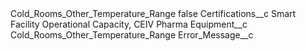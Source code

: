 <?xml version="1.0" encoding="UTF-8"?>
<CustomMetadata xmlns="http://soap.sforce.com/2006/04/metadata" xmlns:xsi="http://www.w3.org/2001/XMLSchema-instance" xmlns:xsd="http://www.w3.org/2001/XMLSchema">
    <label>Cold_Rooms_Other_Temperature_Range</label>
    <protected>false</protected>
    <values>
        <field>Certifications__c</field>
        <value xsi:type="xsd:string">Smart Facility Operational Capacity, CEIV Pharma</value>
    </values>
    <values>
        <field>Equipment__c</field>
        <value xsi:type="xsd:string">Cold_Rooms_Other_Temperature_Range</value>
    </values>
    <values>
        <field>Error_Message__c</field>
        <value xsi:nil="true"/>
    </values>
</CustomMetadata>
